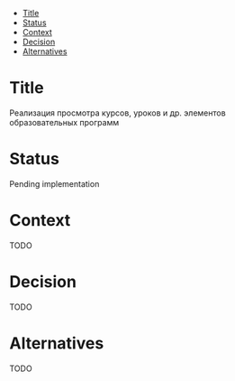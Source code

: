 - [Title](#title)
- [Status](#status)
- [Context](#context)
- [Decision](#decision)
- [Alternatives](#alternatives)

# Title
Реализация просмотра курсов, уроков и др. элементов образовательных программ

# Status
Pending implementation

# Context
TODO

# Decision
TODO

# Alternatives
TODO



